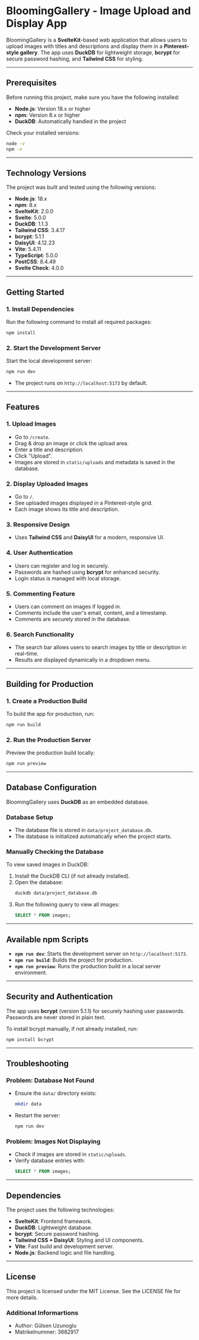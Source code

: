 # **BloomingGallery - Image Upload and Display App**

BloomingGallery is a **SvelteKit**-based web application that allows users to upload images with titles and descriptions and display them in a **Pinterest-style gallery**. The app uses **DuckDB** for lightweight storage, **bcrypt** for secure password hashing, and **Tailwind CSS** for styling.

---

## **Prerequisites**

Before running this project, make sure you have the following installed:

- **Node.js**: Version 18.x or higher
- **npm**: Version 8.x or higher
- **DuckDB**: Automatically handled in the project

Check your installed versions:
```bash
node -v
npm -v
```

---

## **Technology Versions**
The project was built and tested using the following versions:
- **Node.js**: 18.x
- **npm**: 8.x
- **SvelteKit**: 2.0.0
- **Svelte**: 5.0.0
- **DuckDB**: 1.1.3
- **Tailwind CSS**: 3.4.17
- **bcrypt**: 5.1.1
- **DaisyUI**: 4.12.23
- **Vite**: 5.4.11
- **TypeScript**: 5.0.0
- **PostCSS**: 8.4.49
- **Svelte Check**: 4.0.0

---

## **Getting Started**

### **1. Install Dependencies**
Run the following command to install all required packages:
```bash
npm install
```

### **2. Start the Development Server**
Start the local development server:
```bash
npm run dev
```
- The project runs on `http://localhost:5173` by default.

---

## **Features**

### **1. Upload Images**
- Go to `/create`.
- Drag & drop an image or click the upload area.
- Enter a title and description.
- Click "Upload".
- Images are stored in `static/uploads` and metadata is saved in the database.

### **2. Display Uploaded Images**
- Go to `/`.
- See uploaded images displayed in a Pinterest-style grid.
- Each image shows its title and description.

### **3. Responsive Design**
- Uses **Tailwind CSS** and **DaisyUI** for a modern, responsive UI.

### **4. User Authentication**
- Users can register and log in securely.
- Passwords are hashed using **bcrypt** for enhanced security.
- Login status is managed with local storage.

### **5. Commenting Feature**
- Users can comment on images if logged in.
- Comments include the user's email, content, and a timestamp.
- Comments are securely stored in the database.

### **6. Search Functionality**
- The search bar allows users to search images by title or description in real-time.
- Results are displayed dynamically in a dropdown menu.

---

## **Building for Production**

### **1. Create a Production Build**
To build the app for production, run:
```bash
npm run build
```

### **2. Run the Production Server**
Preview the production build locally:
```bash
npm run preview
```

---

## **Database Configuration**

BloomingGallery uses **DuckDB** as an embedded database.

### **Database Setup**
- The database file is stored in `data/project_database.db`.
- The database is initialized automatically when the project starts.

### **Manually Checking the Database**
To view saved images in DuckDB:
1. Install the DuckDB CLI (if not already installed).
2. Open the database:
   ```bash
   duckdb data/project_database.db
   ```
3. Run the following query to view all images:
   ```sql
   SELECT * FROM images;
   ```

---

## **Available npm Scripts**
- **`npm run dev`**: Starts the development server on `http://localhost:5173`.
- **`npm run build`**: Builds the project for production.
- **`npm run preview`**: Runs the production build in a local server environment.

---

## **Security and Authentication**
The app uses **bcrypt** (version 5.1.1) for securely hashing user passwords. Passwords are never stored in plain text.

To install bcrypt manually, if not already installed, run:
```bash
npm install bcrypt
```

---

## **Troubleshooting**

### **Problem: Database Not Found**
- Ensure the `data/` directory exists:
  ```bash
  mkdir data
  ```
- Restart the server:
  ```bash
  npm run dev
  ```

### **Problem: Images Not Displaying**
- Check if images are stored in `static/uploads`.
- Verify database entries with:
  ```sql
  SELECT * FROM images;
  ```

---

## **Dependencies**
The project uses the following technologies:
- **SvelteKit**: Frontend framework.
- **DuckDB**: Lightweight database.
- **bcrypt**: Secure password hashing.
- **Tailwind CSS + DaisyUI**: Styling and UI components.
- **Vite**: Fast build and development server.
- **Node.js**: Backend logic and file handling.

---

## **License**
This project is licensed under the MIT License. See the LICENSE file for more details.



### Additional Informartions
- Author: Gülsen Uzunoglu
- Matrikelnummer: 3682917
